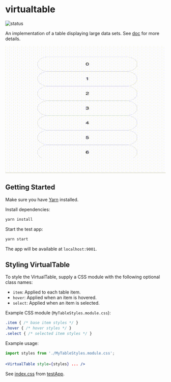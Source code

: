 # virtualtable

![status](https://github.com/krjakbrjak/virtualtable/workflows/React%20VirtualTable%20component%20CI/badge.svg)

An implementation of a table displaying large data sets. See [doc](./docs/doc.md) for more details.

<p align="center">
<img src="./testApp.gif" alt="VirtualTable demo" width="640" height="400" />
</p>

## Getting Started

Make sure you have [Yarn](https://classic.yarnpkg.com/en/docs/install/) installed.

Install dependencies:

```bash
yarn install
```

Start the test app:

```bash
yarn start
```

The app will be available at `localhost:9001`.

## Styling VirtualTable

To style the VirtualTable, supply a CSS module with the following optional class names:

- `item`: Applied to each table item.
- `hover`: Applied when an item is hovered.
- `select`: Applied when an item is selected.

Example CSS module (`MyTableStyles.module.css`):

```css
.item { /* base item styles */ }
.hover { /* hover styles */ }
.select { /* selected item styles */ }
```

Example usage:

```jsx
import styles from './MyTableStyles.module.css';

<VirtualTable style={styles} ... />
```

See [index.css](/testApp/src/index.css) from [testApp](/testApp/).
